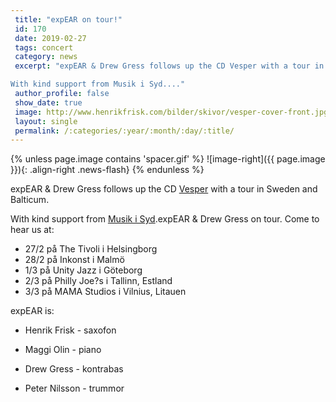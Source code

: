 ```yaml
---
 title: "expEAR on tour!"
 id: 170
 date: 2019-02-27
 tags: concert
 category: news
 excerpt: "expEAR & Drew Gress follows up the CD Vesper with a tour in Sweden and Balticum. 

With kind support from Musik i Syd...."
 author_profile: false
 show_date: true
 image: http://www.henrikfrisk.com/bilder/skivor/vesper-cover-front.jpg
 layout: single
 permalink: /:categories/:year/:month/:day/:title/
---
```

{% unless page.image contains 'spacer.gif' %}
   ![image-right]({{ page.image }}){: .align-right .news-flash}
{% endunless %}

expEAR & Drew Gress follows up the CD <a href="http://www.henrikfrisk.com/index.jsp?metaId=music&id=disc&about=1">Vesper</a> with a tour in Sweden and Balticum. 



With kind support from <a href="https://www.musikisyd.se/">Musik i Syd</a>.expEAR & Drew Gress on tour. Come to hear us at:
<ul>
<li>
27/2 på The Tivoli i Helsingborg</li>
<li>
28/2 på Inkonst i Malmö</li>
<li>
1/3 på Unity Jazz i Göteborg</li>
<li>
2/3 på Philly Joe?s i Tallinn, Estland </li>
<li>
3/3 på MAMA Studios i Vilnius, Litauen</li>
</ul>



expEAR is:

<ul>
<li>
Henrik Frisk - saxofon</li>
<li>

Maggi Olin - piano</li>
<li>

Drew Gress - kontrabas</li>
<li>

Peter Nilsson - trummor</li>

</ul>


